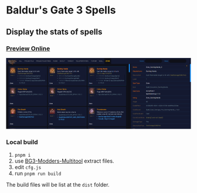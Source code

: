 # Baldur's Gate 3 Spells
## Display the stats of spells

### [Preview Online](https://bg3.ivi.cx)

![screen](screen.png)

### Local build
1. `pnpm i`
2. use [BG3-Modders-Multitool](https://github.com/ShinyHobo/BG3-Modders-Multitool) extract files.
3. edit `cfg.js`
4. run `pnpm run build`

The build files will be list at the `dist` folder.
